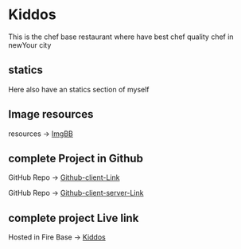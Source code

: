 # Kiddos
This is the chef base restaurant where have best chef quality chef in newYour city

## statics
Here also have an statics section of myself

## Image resources
resources -> [ImgBB](https://imgbb.com/)

## complete Project in Github
GitHub Repo -> [Github-client-Link](https://github.com/programming-hero-web-course-4/b7a11-toy-marketplace-client-side-Galib24)

GitHub Repo -> [Github-client-server-Link](https://github.com/programming-hero-web-course-4/b7a11-toy-marketplace-server-side-Galib24)

## complete project Live link
Hosted in Fire Base -> [Kiddos](https://toy-hunter.web.app/)